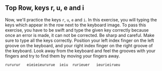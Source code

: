

## Top Row, keys r, u, e and i

Now, we'll practice the keys `r`, `u`, `e` and `i`.
In this exercise, you will typing the keys which appear in the row next to the keyboard image. 
To pass this exercise, you have to be swift and type the given key correctly because once an error is made, it can not be corrected.
Be sharp and careful. Make sure to type all the keys correctly.
Position your left index finger on the left groove on the keyboard, and your right index finger on the right groove of the keyboard. 
Look away from the keyboard and feel the grooves with your fingers and try to find them by moving your fingers away.

```practicetyping
rururur   eieieieururue  ieiu  rurieuer   ieurieirueu
```
